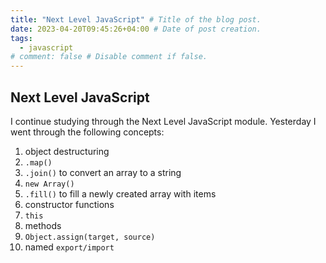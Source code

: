 ```yaml
---
title: "Next Level JavaScript" # Title of the blog post.
date: 2023-04-20T09:45:26+04:00 # Date of post creation.
tags:
  - javascript
# comment: false # Disable comment if false.
---
```

## Next Level JavaScript
I continue studying through the Next Level JavaScript module. Yesterday I went through the following concepts:
1. object destructuring
2. `.map()`
3. `.join()` to convert an array to a string
4. `new Array()`
5. `.fill()` to fill a newly created array with items
6. constructor functions
7. `this`
8. methods
9. `Object.assign(target, source)`
10. named `export/import`
